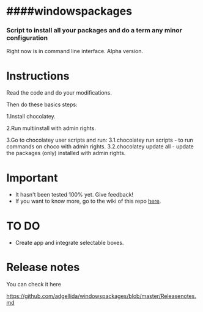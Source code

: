 ####windowspackages
=============================================  
### Script to install all your packages and do a term any minor configuration

Right now is in command line interface. Alpha version.

Instructions
=============================================

Read the code and do your modifications.

Then do these basics steps:

1.Install chocolatey.

2.Run multiinstall with admin rights.

3.Go to chocolatey user scripts and run:
3.1.chocolatey run scripts - to run commands on choco with admin rights.
3.2.chocolatey update all - update the packages (only) installed with admin rights.

Important
=============================================
* It hasn't been tested 100% yet. Give feedback!
* If you want to know more, go to the wiki of this repo [here](https://github.com/adgellida/windowspackages/wiki).

TO DO
=============================================
* Create app and integrate selectable boxes.

Release notes
=============================================

You can check it here

https://github.com/adgellida/windowspackages/blob/master/Releasenotes.md
